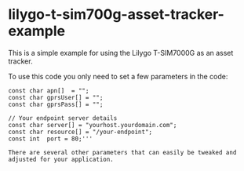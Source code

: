 # lilygo-t-sim700g-asset-tracker-example
This is a simple example for using the Lilygo T-SIM7000G as an asset tracker.

To use this code you only need to set a few parameters in the code:

```// Your GPRS/Cellular APN and credentials, if any
const char apn[]  = "";
const char gprsUser[] = "";
const char gprsPass[] = "";

// Your endpoint server details
const char server[] = "yourhost.yourdomain.com";
const char resource[] = "/your-endpoint";
const int  port = 80;'''

There are several other parameters that can easily be tweaked and adjusted for your application.
